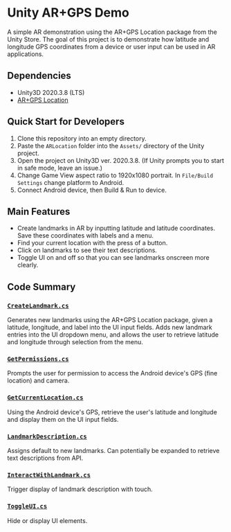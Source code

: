 # Unity AR+GPS Demo 
A simple AR demonstration using the AR+GPS Location package from the Unity Store. The goal of this project is to demonstrate how latitude and longitude GPS coordinates from a device or user input can be used in AR applications.

## Dependencies
* Unity3D 2020.3.8 (LTS)
* [AR+GPS Location](https://assetstore.unity.com/packages/tools/integration/ar-gps-location-134882)

## Quick Start for Developers
1. Clone this repository into an empty directory. 
2. Paste the `ARLocation` folder into the `Assets/` directory of the Unity project.
3. Open the project on Unity3D ver. 2020.3.8. (If Unity prompts you to start in safe mode, leave an issue.) 
4. Change Game View aspect ratio to 1920x1080 portrait. In `File/Build Settings` change platform to Android.  
5. Connect Android device, then Build & Run to device. 

## Main Features
* Create landmarks in AR by inputting latitude and latitude coordinates. Save these coordinates with labels and a menu.
* Find your current location with the press of a button. 
* Click on landmarks to see their text descriptions. 
* Toggle UI on and off so that you can see landmarks onscreen more clearly. 

## Code Summary

### [`CreateLandmark.cs`](./AR%20Project/Assets/Scripts/CreateLandmark.cs)
Generates new landmarks using the AR+GPS Location package, given a latitude, longitude, and label into the UI input fields. Adds new landmark entries into the UI dropdown menu, and allows the user to retrieve latitude and longitude through selection from the menu. 

### [`GetPermissions.cs`](./AR%20Project/Assets/Scripts/GetPermissions.cs)
Prompts the user for permission to access the Android device's GPS (fine location) and camera. 

### [`GetCurrentLocation.cs`](./AR%20Project/Assets/Scripts/GetCurrentLocation.cs)
Using the Android device's GPS, retrieve the user's latitude and longitude and display them on the UI input fields.  

### [`LandmarkDescription.cs`](./AR%20Project/Assets/Scripts/LandmarkDescription.cs)
Assigns default to new landmarks. Can potentially be expanded to retrieve text descriptions from API. 

### [`InteractWithLandmark.cs`](./AR%20Project/Assets/Scripts/InteractWithLandmark.cs)
Trigger display of landmark description with touch.

### [`ToggleUI.cs`](./AR%20Project/Assets/Scripts/ToggleUI.cs)
Hide or display UI elements.
